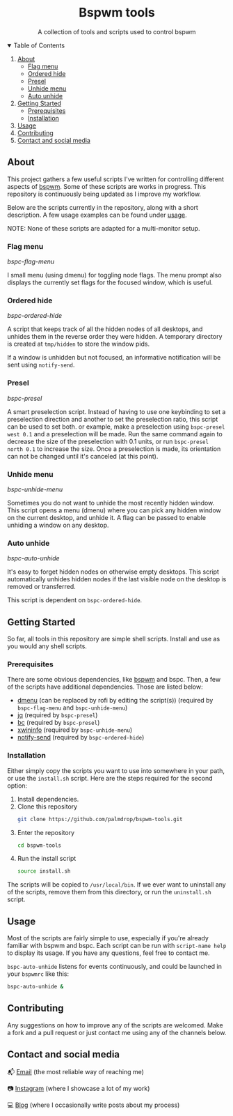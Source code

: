 <!-- PROJECT LOGO -->
<br />
<p align="center">

  <h1 align="center">Bspwm tools</h1>

  <p align="center">
    A collection of tools and scripts used to control bspwm
  </p>
</p>

<!-- TABLE OF CONTENTS -->
<details open="open">
  <summary>Table of Contents</summary>
  <ol>
    <li>
      <a href="#about">About</a>
      <ul>
        <li><a href="#flag-menu">Flag menu</a></li>
        <li><a href="#ordered-hide">Ordered hide</a></li>
        <li><a href="#presel">Presel</a></li>
        <li><a href="#unhide-menu">Unhide menu</a></li>
        <li><a href="#auto-unhide">Auto unhide</a></li>
      </ul>
    </li>
    <li>
      <a href="#getting-started">Getting Started</a>
      <ul>
        <li><a href="#prerequisites">Prerequisites</a></li>
        <li><a href="#installation">Installation</a></li>
      </ul>
    </li>
    <li><a href="#usage">Usage</a></i>
    <li><a href="#contributing">Contributing</a></li>
    <li><a href="#contact-and-social-media">Contact and social media</a></li>
  </ol>
</details>

<!-- ABOUT THE PROJECT -->
## About
This project gathers a few useful scripts I've written for controlling different aspects of [bspwm](https://github.com/baskerville/bspwm). Some of these scripts are works in progress. This repository is continuously being updated as I improve my workflow. 

Below are the scripts currently in the repository, along with a short description. A few usage examples can be found under <a href="#usage">usage</a>.

NOTE: None of these scripts are adapted for a multi-monitor setup. 

### Flag menu
*bspc-flag-menu*

I small menu (using dmenu) for toggling node flags. The menu prompt also displays the currently set flags for the focused window, which is useful.

### Ordered hide
*bspc-ordered-hide*

A script that keeps track of all the hidden nodes of all desktops, and unhides them in the reverse order they were hidden. A temporary directory is created at `tmp/hidden` to store the window pids. 

If a window is unhidden but not focused, an informative notification will be sent using `notify-send`.

### Presel
*bspc-presel*

A smart preselection script. Instead of having to use one keybinding to set a preselection direction and another to set the preselection ratio, this script can be used to set both. or example, make a preselection using `bspc-presel west 0.1` and a preselection will be made. Run the same command again to decrease the size of the preselection with 0.1 units, or run `bspc-presel north 0.1` to increase the size. Once a preselection is made, its orientation can not be changed until it's canceled (at this point). 

### Unhide menu
*bspc-unhide-menu*

Sometimes you do not want to unhide the most recently hidden window. This script opens a menu (dmenu) where you can pick any hidden window on the current desktop, and unhide it. A flag can be passed to enable unhiding a window on any desktop.

### Auto unhide
*bspc-auto-unhide*

It's easy to forget hidden nodes on otherwise empty desktops. This script automatically unhides hidden nodes if the last visible node on the desktop is removed or transferred. 

This script is dependent on `bspc-ordered-hide`.

<!-- GETTING STARTED -->
## Getting Started
So far, all tools in this repository are simple shell scripts. Install and use as you would any shell scripts.

### Prerequisites
There are some obvious dependencies, like [bspwm](https://github.com/baskerville/bspwm) and bspc. Then, a few of the scripts have additional dependencies. Those are listed below:

* [dmenu]() (can be replaced by rofi by editing the script(s)) (required by `bspc-flag-menu` and `bspc-unhide-menu`) 
* [jq]() (required by `bspc-presel`)
* [bc]() (required by `bspc-presel`)
* [xwininfo]() (required by `bspc-unhide-menu`)
* [notify-send]() (required by `bspc-ordered-hide`)

### Installation
Either simply copy the scripts you want to use into somewhere in your path, or use the `install.sh` script. Here are the steps required for the second option:

1. Install dependencies.
2. Clone this repository
   ```sh
   git clone https://github.com/palmdrop/bspwm-tools.git
   ```
3. Enter the repository
   ```sh
   cd bspwm-tools
   ```
4. Run the install script
   ```sh
   source install.sh
   ```

The scripts will be copied to `/usr/local/bin`. If we ever want to uninstall any of the scripts, remove them from this directory, or run the `uninstall.sh` script.

<!-- USAGE EXAMPLES -->
## Usage
Most of the scripts are fairly simple to use, especially if you're already familiar with bspwm and bspc. Each script can be run with `script-name help` to display its usage. If you have any questions, feel free to contact me.

`bspc-auto-unhide` listens for events continuously, and could be launched in your `bspwmrc` like this:

```sh
bspc-auto-unhide &
```

<!-- CONTRIBUTING -->
## Contributing
Any suggestions on how to improve any of the scripts are welcomed. Make a fork and a pull request or just contact me using any of the channels below. 

<!-- CONTACT -->
## Contact and social media
:mailbox_with_mail: [Email](mailto:anton@exlex.se) (the most reliable way of reaching me)

:camera: [Instagram](https://www.instagram.com/palmdrop/) (where I showcase a lot of my work)

:computer: [Blog](https://palmdrop.github.io/) (where I occasionally write posts about my process)
